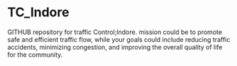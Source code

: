 # TC_Indore
GITHUB repository for traffic Control;Indore.               mission could be to promote safe and efficient traffic flow, while your goals could include reducing traffic accidents, minimizing congestion, and improving the overall quality of life for the community.
